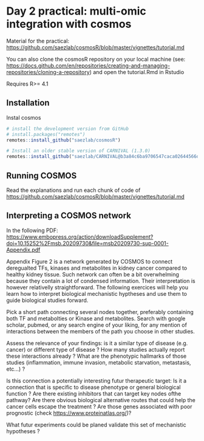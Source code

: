 # Day 2 practical: multi-omic integration with cosmos

Material for the practical: https://github.com/saezlab/cosmosR/blob/master/vignettes/tutorial.md

You can also clone the cosmosR repository on your local machine (see: https://docs.github.com/en/repositories/creating-and-managing-repositories/cloning-a-repository) and open the tutorial.Rmd in Rstudio

Requires R>= 4.1

## Installation

Instal cosmos

```r
# install the development version from GitHub
# install.packages("remotes")
remotes::install_github("saezlab/cosmosR")

# Install an older stable version of CARNIVAL (1.3.0)
remotes::install_github("saezlab/CARNIVAL@b3a84c6ba9706547caca02644566d75ee621f568")
```

## Running COSMOS

Read the explanations and run each chunk of code of https://github.com/saezlab/cosmosR/blob/master/vignettes/tutorial.md

## Interpreting a COSMOS network

In the following PDF: https://www.embopress.org/action/downloadSupplement?doi=10.15252%2Fmsb.20209730&file=msb20209730-sup-0001-Appendix.pdf

Appendix Figure 2 is a network generated by COSMOS to connect deregualted TFs, kinases and metabolites in kidney cancer compared to healthy kidney tissue. Such network can often be a bit overwhelming because they contain a lot of condensed information. Their interpretation is however relativelly straightforward. The following exercices will help you learn how to interpret biological mechanistic hyptheses and use them to guide biological studies forward.

Pick a short path connecting several nodes together, preferably containing both TF and metabolties or Kinase and metabolites. Search with google scholar, pubmed, or any search engine of your liking, for any mention of interactions between the members of the path you choose in other studies. 

Assess the relevance of your findings: is it a similar type of disease (e.g. cancer) or different type of disease ? How many studies actually report these interactions already ? What are the phenotypic hallmarks of those studies (inflammation, immune invasion, metabolic starvation, metastasis, etc...) ?

Is this connection a potentially interesting futur therapeutic target: Is it a connection that is specific to disease phenotype or general biological function ? Are there existing inhibitors that can target key nodes ofthe pathway? Are there obvious biological alternative routes that could help the cancer cells escape the treatment ? Are those genes associated with poor prognostic (check https://www.proteinatlas.org/)?

What futur experiments could be planed validate this set of mechanistic hypotheses ?
